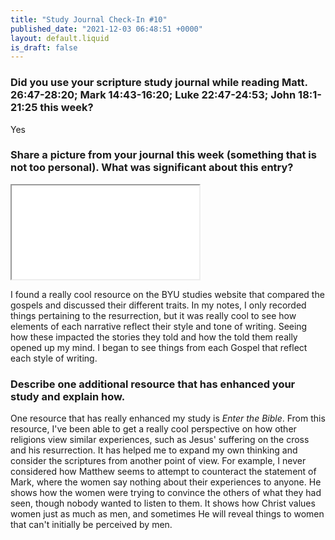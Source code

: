 ```yaml
---
title: "Study Journal Check-In #10"
published_date: "2021-12-03 06:48:51 +0000"
layout: default.liquid
is_draft: false
---
```

### Did you use your scripture study journal while reading Matt. 26:47-28:20; Mark 14:43-16:20; Luke 22:47-24:53; John 18:1-21:25 this week?
Yes

### Share a picture from your journal this week (something that is not too personal). What was significant about this entry?
<iframe src="/assets/study-journal-the-resurrection.pdf"></iframe>

I found a really cool resource on the BYU studies website that compared the
gospels and discussed their different traits. In my notes, I only recorded
things pertaining to the resurrection, but it was really cool to see how
elements of each narrative reflect their style and tone of writing. Seeing how
these impacted the stories they told and how the told them really opened up my
mind. I began to see things from each Gospel that reflect each style of
writing.

### Describe one additional resource that has enhanced your study and explain how.
One resource that has really enhanced my study is *Enter the Bible*. From this
resource, I've been able to get a really cool perspective on how other religions
view similar experiences, such as Jesus' suffering on the cross and his
resurrection. It has helped me to expand my own thinking and consider the
scriptures from another point of view. For example, I never considered how
Matthew seems to attempt to counteract the statement of Mark, where the women
say nothing about their experiences to anyone. He shows how the women were
trying to convince the others of what they had seen, though nobody wanted to
listen to them. It shows how Christ values women just as much as men, and
sometimes He will reveal things to women that can't initially be perceived by
men.
